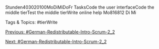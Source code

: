 Stunden403020100MoDiMiDoFr
TasksCode the user interfaceCode the middle tierTest the middle tierWrite online help
Mo816812
Di
Mi

   Tags & Topics:
   #tierWrite

[Previous: #German-Redistributable-Intro-Scrum-2_2](German-Redistributable-Intro-Scrum-2_2.md)

[Next: #German-Redistributable-Intro-Scrum-2_2](German-Redistributable-Intro-Scrum-2_2.md)